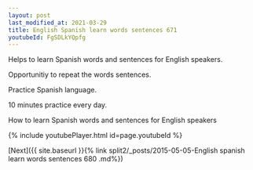 ```yaml
---
layout: post
last_modified_at: 2021-03-29
title: English Spanish learn words sentences 671 
youtubeId: FgSDLkYQpfg
---
```

 
 
Helps to learn Spanish words and sentences for English speakers.

Opportunitiy to repeat the words sentences. 

Practice Spanish language. 
 
10 minutes practice every day. 
 
How to learn Spanish words and sentences for English speakers 
 
{% include youtubePlayer.html id=page.youtubeId %}
 
 
[Next]({{ site.baseurl }}{% link  split2/_posts/2015-05-05-English spanish learn words sentences 680 .md%})
 
